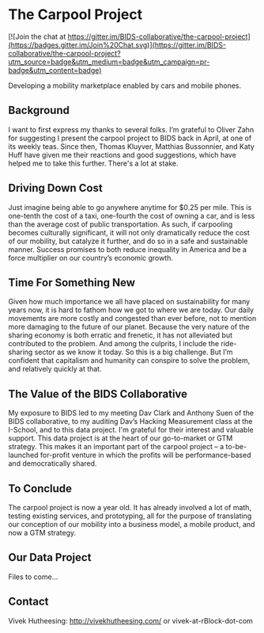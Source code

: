 # The Carpool Project

[![Join the chat at https://gitter.im/BIDS-collaborative/the-carpool-project](https://badges.gitter.im/Join%20Chat.svg)](https://gitter.im/BIDS-collaborative/the-carpool-project?utm_source=badge&utm_medium=badge&utm_campaign=pr-badge&utm_content=badge)

Developing a mobility marketplace enabled by cars and mobile phones.

## Background

I want to first express my thanks to several folks. I’m grateful to Oliver Zahn for suggesting I present the carpool project to BIDS back in April, at one of its weekly teas. Since then, Thomas Kluyver, Matthias Bussonnier, and Katy Huff have given me their reactions and good suggestions, which have helped me to take this further. There's a lot at stake.

## Driving Down Cost

Just imagine being able to go anywhere anytime for $0.25 per mile. This is one-tenth the cost of a taxi, one-fourth the cost of owning a car, and is less than the average cost of public transportation. As such, if carpooling becomes culturally significant, it will not only dramatically reduce the cost of our mobility, but catalyze it further, and do so in a safe and sustainable manner. Success promises to both reduce inequality in America and be a force multiplier on our country’s economic growth.

## Time For Something New

Given how much importance we all have placed on sustainability for many years now, it is hard to fathom how we got to where we are today. Our daily movements are more costly and congested than ever before, not to mention more damaging to the future of our planet. Because the very nature of the sharing economy is both erratic and frenetic, it has not alleviated but contributed to the problem. And among the culprits, I include the ride-sharing sector as we know it today. So this is a big challenge. But I’m confident that capitalism and humanity can conspire to solve the problem, and relatively quickly at that.

## The Value of the BIDS Collaborative

My exposure to BIDS led to my meeting Dav Clark and Anthony Suen of the BIDS collaborative, to my auditing Dav’s Hacking Measurement class at the I-School, and to this data project. I'm grateful for their interest and valuable support. This data project is at the heart of our go-to-market or GTM strategy. This makes it an important part of the carpool project – a to-be-launched for-profit venture in which the profits will be performance-based and democratically shared.

## To Conclude

The carpool project is now a year old. It has already involved a lot of math, testing existing services, and prototyping, all for the purpose of translating our conception of our mobility into a business model, a mobile product, and now a GTM strategy.

## Our Data Project

Files to come...

## Contact

Vivek Hutheesing: http://vivekhutheesing.com/ or vivek-at-rBlock-dot-com
